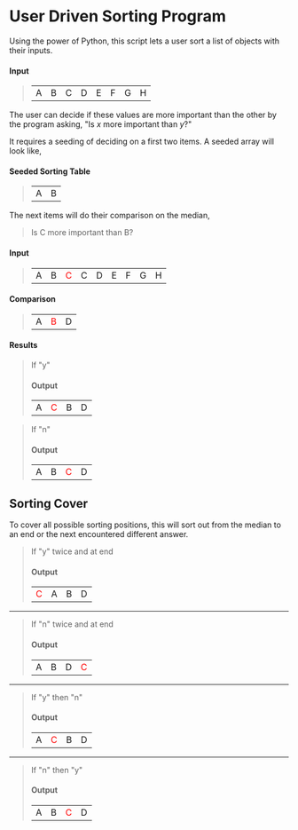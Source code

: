 # User Driven Sorting Program
Using the power of Python, this script lets a user sort a list of objects with their inputs.

#### Input
> <table>
>     <tr>
>         <td>A</td>
>         <td>B</td>
>         <td>C</td>
>         <td>D</td>
>         <td>E</td>
>         <td>F</td>
>         <td>G</td>
>         <td>H</td>
>     </tr>
> </table>

The user can decide if these values are more important than the other by the program asking, "Is *x* more important than *y*?"

It requires a seeding of deciding on a first two items. A seeded array will look like,

#### Seeded Sorting Table
> <table>
>     <tr>
>         <td>A</td>
>         <td>B</td>
>     </tr>
> </table>

The next items will do their comparison on the median,

> Is C more important than B?

#### Input
> <table>
>     <tr>
>         <td>A</td>
>         <td>B</td>
>         <td><span style="color: red">C</span></td>
>         <td>C</td>
>         <td>D</td>
>         <td>E</td>
>         <td>F</td>
>         <td>G</td>
>         <td>H</td>
>     </tr>
> </table>

#### Comparison
> <table>
>     <tr>
>         <td>A</td>
>         <td><span style="color: red">B</span></td>
>         <td>D</td>
>     </tr>
> </table>

#### Results
> If "y"
> #### Output
> <table>
>     <tr>
>         <td>A</td>
>         <td><span style="color: red">C</span></td>
>         <td>B</td>
>         <td>D</td>
>     </tr>
> </table>

> If "n"
> #### Output
> <table>
>     <tr>
>         <td>A</td>
>         <td>B</td>
>         <td><span style="color: red">C</span></td>
>         <td>D</td>
>     </tr>
> </table>

## Sorting Cover
To cover all possible sorting positions, this will sort out from the median to an end or the next encountered different answer.

> If "y" twice and at end
> #### Output
> <table>
>     <tr>
>         <td><span style="color: red">C</span></td>
>         <td>A</td>
>         <td>B</td>
>         <td>D</td>
>     </tr>
> </table>

---
> If "n" twice and at end
> #### Output
> <table>
>     <tr>
>         <td>A</td>
>         <td>B</td>
>         <td>D</td>
>         <td><span style="color: red">C</span></td>
>     </tr>
> </table>

---
> If "y" then "n"
> #### Output
> <table>
>     <tr>
>         <td>A</td>
>         <td><span style="color: red">C</span></td>
>         <td>B</td>
>         <td>D</td>
>     </tr>
> </table>

---
> If "n" then "y"
> #### Output
> <table>
>     <tr>
>         <td>A</td>
>         <td>B</td>
>         <td><span style="color: red">C</span></td>
>         <td>D</td>
>     </tr>
> </table>